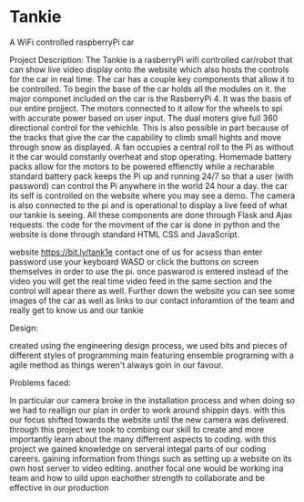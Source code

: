 # Tankie
A WiFi controlled raspberryPi car

Project Description:
The Tankie is a rasberryPi wifi controlled car/robot that can show live video display onto the website which also hosts the controls for the car in real time. The car has a couple key components that allow it to be controlled. To begin the base of the car holds all the modules on it. the major componet included on the car is the RasberryPi 4. It was the basis of our entire projject. The motors connected to it allow for the wheels to spi with accurate power based on user input. The dual moters give full 360 directional control for the vehichle. This is also possible in part because of the tracks that give the car the capability to climb small hights and move through snow as displayed. A fan occupies a central roll to the Pi as without it the car would constanly overheat and stop operating. Homemade battery packs allow for the motors to be powered effienctly while a recharable standard battery pack keeps the Pi up and running 24/7 so that a user (with password) can control the Pi anywhere in the world 24 hour a day. the car its self is controlled on the website where you may see a demo. The camera is also connected to the pi and is operational to display a live feed of what our tankie is seeing. All these components are done through Flask and Ajax requests. the code for the movment of the car is done in python and the website is done through standard HTML CSS and JavaScript. 

website
https://bit.ly/tank1e
contact one of us for acsess than enter password use your keyboard WASD or click the buttons on screen themselves in order to use the pi. once paswarod is entered instead of the video you will get the real time video feed in the same section and the control will apear there as well. Further down the website you can see some images of the car as well as links to our contact inforamtion of the team and really get to know us and our tankie 

Design:

created using the engineering design process, we used bits and pieces of different styles of programming main featuring ensemble programing with a agile method as things weren't always goin in our favour. 

Problems faced:

In particular our camera broke in the installation process and when doing so we had to reallign our plan in order to work around shippin days. with this our focus shifted towards the website until the new camera was delivered. 
through this project we took to combing our skill to create and more importantly learn about the many differrent aspects to coding. with this project we gained knowledge on serveral integal parts of our coding careers. gaining information from things such as setting up a website on its own host server to video editing. another focal one would be working ina team and how to uild upon eachother strength to collaborate and be effective in our production 

